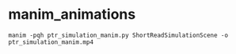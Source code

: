 # manim_animations

`manim -pqh ptr_simulation_manim.py ShortReadSimulationScene -o ptr_simulation_manim.mp4`